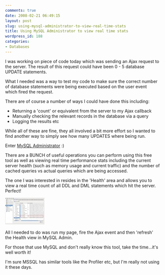 ```yaml
---
comments: true
date: 2008-02-21 06:49:15
layout: post
slug: using-mysql-administrator-to-view-real-time-stats
title: Using MySQL Administrator to view real time stats
wordpress_id: 188
categories:
- Databases
---
```


I was working on piece of code today which was sending an Ajax request to the server. The result of this request could have been 0 - 5 database UPDATE statements.

What I needed was a way to test my code to make sure the correct number of database statements were being executed based on the user event which fired the request.

There are of course a number of ways I could have done this including:

  * Returning a 'count' or equivalent from the server to my Ajax callback
  * Manually checking the relevant records in the database via a query
  * Logging the results etc

While all of these are fine, they all involved a bit more effort so I wanted to find another way to simply see how many UPDATES where being run.

Enter [MySQL Administrator](http://www.mysql.com/products/tools/administrator/) :)

There are a BUNCH of useful operations you can perform using this free tool as well as viewing real time performance stats including the current server health (such as memory usage and current traffic) and the number of cached queries vs actual queries which are being accessed.

The one I was interested in resides in the 'Health' area and allows you to view a real time count of all DDL and DML statements which hit the server. Perfect!

[![mysql administrator](/images/uploads/2008/02/mysql_admin.thumbnail.jpg)](/images/uploads/2008/02/mysql_admin.jpg)

All I needed to do was run my page, fire the Ajax event and then 'refresh' the Health view in MySQL Admin.

For those that use MySQL and don't really know this tool, take the time...it's well worth it!

I'm sure MSSQL has similar tools like the Profiler etc, but I'm really not using it these days.
